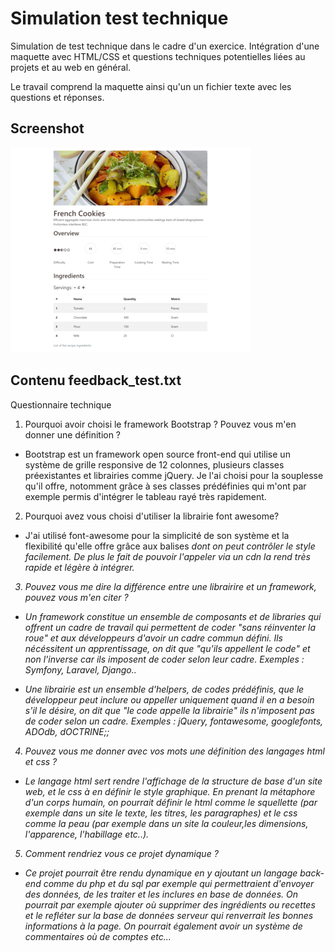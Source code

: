 # Simulation test technique

Simulation de test technique dans le cadre d'un exercice. Intégration d'une maquette avec HTML/CSS et questions techniques potentielles liées au projets et au web en général.

Le travail comprend la maquette ainsi qu'un un fichier texte avec les questions et réponses.

## Screenshot

![screenshot_maquette](assets/img/capture.png)

## Contenu feedback_test.txt

Questionnaire technique

1) Pourquoi avoir choisi le framework Bootstrap ? Pouvez vous m'en donner une définition ?

- Bootstrap est un framework open source front-end qui utilise un système de grille responsive de 12 colonnes, plusieurs classes préexistantes et librairies comme jQuery. Je l'ai choisi pour la souplesse qu'il offre, notomment grâce à ses classes prédéfinies qui m'ont par exemple permis d'intégrer le tableau rayé très rapidement.

2) Pourquoi avez vous choisi d'utiliser la librairie font awesome?

- J'ai utilisé font-awesome pour la simplicité de son système et la flexibilité qu'elle offre grâce aux balises <i> dont on peut contrôler le style facilement. De plus le fait de pouvoir l'appeler via un cdn la rend très rapide et légère à intégrer.

3) Pouvez vous me dire la différence entre une librairire et un framework, pouvez vous m'en citer ?

- Un framework constitue un ensemble de composants et de libraries qui offrent un cadre de travail qui permettent de coder "sans réinventer la roue" et aux développeurs d'avoir un cadre commun défini. Ils nécéssitent un apprentissage, on dit que "qu'ils appellent le code" et non l'inverse car ils imposent de coder selon leur cadre. Exemples : Symfony, Laravel, Django..

- Une librairie est un ensemble d'helpers, de codes prédéfinis, que le développeur peut inclure ou appeller uniquement quand il en a besoin s'il le désire, on dit que "le code appelle la librairie" ils n'imposent pas de coder selon un cadre. Exemples : jQuery, fontawesome, googlefonts, ADOdb, dOCTRINE;;

4) Pouvez vous me donner avec vos mots une définition des langages html et css ?

- Le langage html sert rendre l'affichage de la structure de base d'un site web, et le css à en définir le style graphique. En prenant la métaphore d'un corps humain, on pourrait définir le html comme le squellette (par exemple dans un site le texte, les titres, les paragraphes) et le css comme la peau (par exemple dans un site la couleur,les dimensions, l'apparence, l'habillage etc..).

5) Comment rendriez vous ce projet dynamique ?

- Ce projet pourrait être rendu dynamique en y ajoutant un langage back-end comme du php et du sql par exemple qui permettraient d'envoyer des données, de les traiter et les inclures en base de données. On pourrait par exemple ajouter où supprimer des ingrédients ou recettes et le refléter sur la base de données serveur qui renverrait les bonnes informations à la page. On pourrait également avoir un système de commentaires où de comptes etc...




